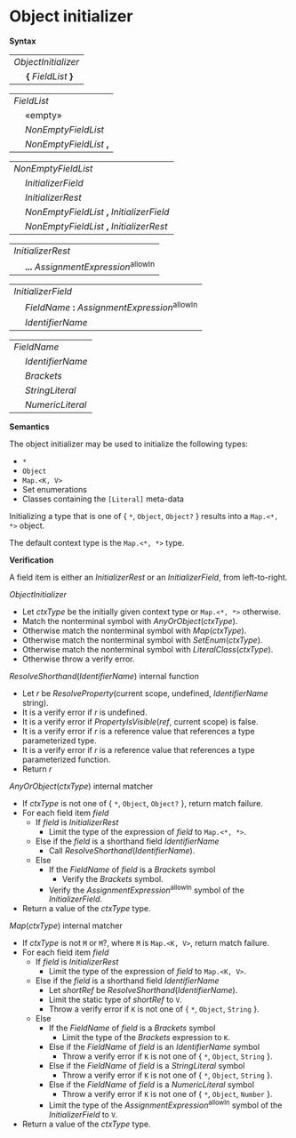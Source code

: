 # Object initializer

**Syntax**

<table>
    <tr>
        <td colspan="2"><i>ObjectInitializer</i></td>
    </tr>
    <tr>
        <td>&nbsp;</td><td><b>{</b> <i>FieldList</i> <b>}</b></td>
    </tr>
</table>

<table>
    <tr>
        <td colspan="2"><i>FieldList</i></td>
    </tr>
    <tr>
        <td>&nbsp;</td><td>«empty»</td>
    </tr>
    <tr>
        <td>&nbsp;</td><td><i>NonEmptyFieldList</i></td>
    </tr>
    <tr>
        <td>&nbsp;</td><td><i>NonEmptyFieldList</i> <b>,</b></td>
    </tr>
</table>

<table>
    <tr>
        <td colspan="2"><i>NonEmptyFieldList</i></td>
    </tr>
    <tr>
        <td>&nbsp;</td><td><i>InitializerField</i></td>
    </tr>
    <tr>
        <td>&nbsp;</td><td><i>InitializerRest</i></td>
    </tr>
    <tr>
        <td>&nbsp;</td><td><i>NonEmptyFieldList</i> <b>,</b> <i>InitializerField</i></td>
    </tr>
    <tr>
        <td>&nbsp;</td><td><i>NonEmptyFieldList</i> <b>,</b> <i>InitializerRest</i></td>
    </tr>
</table>

<table>
    <tr>
        <td colspan="2"><i>InitializerRest</i></td>
    </tr>
    <tr>
        <td>&nbsp;</td><td><b>...</b> <i>AssignmentExpression</i><sup>allowIn</sup></td>
    </tr>
</table>

<table>
    <tr>
        <td colspan="2"><i>InitializerField</i></td>
    </tr>
    <tr>
        <td>&nbsp;</td><td><i>FieldName</i> <b>:</b> <i>AssignmentExpression</i><sup>allowIn</sup></td>
    </tr>
    <tr>
        <td>&nbsp;</td><td><i>IdentifierName</i></td>
    </tr>
</table>

<table>
    <tr>
        <td colspan="2"><i>FieldName</i></td>
    </tr>
    <tr>
        <td>&nbsp;</td><td><i>IdentifierName</i></td>
    </tr>
    <tr>
        <td>&nbsp;</td><td><i>Brackets</i></td>
    </tr>
    <tr>
        <td>&nbsp;</td><td><i>StringLiteral</i></td>
    </tr>
    <tr>
        <td>&nbsp;</td><td><i>NumericLiteral</i></td>
    </tr>
</table>

**Semantics**

The object initializer may be used to initialize the following types:

* `*`
* `Object`
* `Map.<K, V>`
* Set enumerations
* Classes containing the `[Literal]` meta-data

Initializing a type that is one of { `*`, `Object`, `Object?` } results into a `Map.<*, *>` object.

The default context type is the `Map.<*, *>` type.

**Verification**

A field item is either an *InitializerRest* or an <i>InitializerField</i>, from left-to-right.

*ObjectInitializer*

* Let *ctxType* be the initially given context type or `Map.<*, *>` otherwise.
* Match the nonterminal symbol with *AnyOrObject*(*ctxType*).
* Otherwise match the nonterminal symbol with *Map*(*ctxType*).
* Otherwise match the nonterminal symbol with *SetEnum*(*ctxType*).
* Otherwise match the nonterminal symbol with *LiteralClass*(*ctxType*).
* Otherwise throw a verify error.

*ResolveShorthand*(*IdentifierName*) internal function

* Let *r* be *ResolveProperty*(current scope, undefined, *IdentifierName* string).
* It is a verify error if *r* is undefined.
* It is a verify error if *PropertyIsVisible*(*ref*, current scope) is false.
* It is a verify error if *r* is a reference value that references a type parameterized type.
* It is a verify error if *r* is a reference value that references a type parameterized function.
* Return *r*

*AnyOrObject*(*ctxType*) internal matcher

* If *ctxType* is not one of { `*`, `Object`, `Object?` }, return match failure.
* For each field item *field*
  * If *field* is *InitializerRest*
    * Limit the type of the expression of *field* to `Map.<*, *>`.
  * Else if the *field* is a shorthand field *IdentifierName*
    * Call *ResolveShorthand*(*IdentifierName*).
  * Else
    * If the <i>FieldName</i> of *field* is a *Brackets* symbol
      * Verify the *Brackets* symbol.
    * Verify the <i>AssignmentExpression</i><sup>allowIn</sup> symbol of the *InitializerField*.
* Return a value of the *ctxType* type.

*Map*(*ctxType*) internal matcher

* If *ctxType* is not `M` or `M`?, where `M` is `Map.<K, V>`, return match failure.
* For each field item *field*
  * If *field* is *InitializerRest*
    * Limit the type of the expression of *field* to `Map.<K, V>`.
  * Else if the *field* is a shorthand field *IdentifierName*
    * Let *shortRef* be *ResolveShorthand*(*IdentifierName*).
    * Limit the static type of *shortRef* to `V`.
    * Throw a verify error if `K` is not one of { `*`, `Object`, `String` }.
  * Else
    * If the <i>FieldName</i> of *field* is a *Brackets* symbol
      * Limit the type of the *Brackets* expression to `K`.
    * Else if the <i>FieldName</i> of *field* is an *IdentifierName* symbol
      * Throw a verify error if `K` is not one of { `*`, `Object`, `String` }.
    * Else if the <i>FieldName</i> of *field* is a *StringLiteral* symbol
      * Throw a verify error if `K` is not one of { `*`, `Object`, `String` }.
    * Else if the <i>FieldName</i> of *field* is a *NumericLiteral* symbol
      * Throw a verify error if `K` is not one of { `*`, `Object`, `Number` }.
    * Limit the type of the <i>AssignmentExpression</i><sup>allowIn</sup> symbol of the *InitializerField* to `V`.
* Return a value of the *ctxType* type.